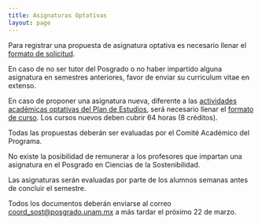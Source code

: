 ```yaml
---
title: Asignaturas Optativas
layout: page
---
```


Para registrar una propuesta de asignatura optativa es necesario
llenar el [formato de solicitud](/assets/docs/formato-cursos-nuevos.docx).

En caso de no ser tutor del Posgrado o no haber impartido alguna
asignatura en semestres anteriores, favor de enviar su curriculum
vitae en extenso.

En caso de proponer una asignatura nueva, diferente a las 
[actividades académicas optativas del Plan de Estudios](/assets/docs/actividades-acade_micas-optativas.pdf),
será necesario llenar el [formato de curso](/assets/docs/solicitud_cursos_optativos2.xls).
Los cursos nuevos deben cubrir 64 horas (8 créditos).

Todas las propuestas deberán ser evaluadas por el Comité Académico del
Programa.

No existe la posibilidad de remunerar a los profesores que impartan
una asignatura en el Posgrado en Ciencias de la Sostenibilidad.

Las asignaturas serán evaluadas por parte de los alumnos semanas antes
de concluir el semestre.

Todos los documentos deberán enviarse al correo
<coord_sost@posgrado.unam.mx> a más tardar el próximo 22 de marzo.

